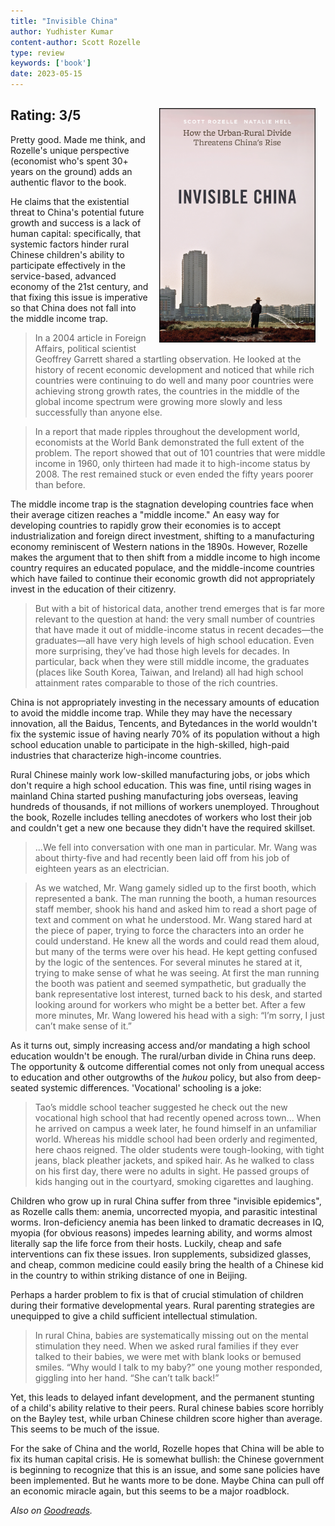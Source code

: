 ```yaml
---
title: "Invisible China"
author: Yudhister Kumar
content-author: Scott Rozelle
type: review
keywords: ['book']
date: 2023-05-15
---
```


<img src="/images/invisible-china.jpg" style="float: right; margin: 16px;" width=250 />

## Rating: **3/5**

Pretty good. Made me think, and Rozelle's unique perspective (economist who's spent 30+ years on the ground) adds an authentic flavor to the book.

He claims that the existential threat to China's potential future growth and success is a lack of human capital: specifically, that systemic factors hinder rural Chinese children's ability to participate effectively in the service-based, advanced economy of the 21st century, and that fixing this issue is imperative so that China does not fall into the middle income trap.

> In a 2004 article in Foreign Affairs, political scientist Geoffrey Garrett shared a startling observation. He looked at the history of recent economic development and noticed that while rich countries were continuing to do well and many poor countries were achieving strong growth rates, the countries in the middle of the global income spectrum were growing more slowly and less successfully than anyone else.

> In a report that made ripples throughout the development world, economists at the World Bank demonstrated the full extent of the problem. The report showed that out of 101 countries that were middle income in 1960, only thirteen had made it to high-income status by 2008. The rest remained stuck or even ended the fifty years poorer than before.

The middle income trap is the stagnation developing countries face when their average citizen reaches a "middle income." An easy way for developing countries to rapidly grow their economies is to accept industrialization and foreign direct investment, shifting to a manufacturing economy reminiscent of Western nations in the 1890s. However, Rozelle makes the argument that to then shift from a middle income to high income country requires an educated populace, and the middle-income countries which have failed to continue their economic growth did not appropriately invest in the education of their citizenry.

> But with a bit of historical data, another trend emerges that is far more relevant to the question at hand: the very small number of countries that have made it out of middle-income status in recent decades—the graduates—all have very high levels of high school education. Even more surprising, they’ve had those high levels for decades. In particular, back when they were still middle income, the graduates (places like South Korea, Taiwan, and Ireland) all had high school attainment rates comparable to those of the rich countries.

China is not appropriately investing in the necessary amounts of education to avoid the middle income trap. While they may have the necessary innovation, all the Baidus, Tencents, and Bytedances in the world wouldn't fix the systemic issue of having nearly 70% of its population without a high school education unable to participate in the high-skilled, high-paid industries that characterize high-income countries.

Rural Chinese mainly work low-skilled manufacturing jobs, or jobs which don't require a high school education. This was fine, until rising wages in mainland China started pushing manufacturing jobs overseas, leaving hundreds of thousands, if not millions of workers unemployed. Throughout the book, Rozelle includes telling anecdotes of workers who lost their job and couldn't get a new one because they didn't have the required skillset. 

> ...We fell into conversation with one man in particular. Mr. Wang was about thirty-five and had recently been laid off from his job of eighteen years as an electrician.

> As we watched, Mr. Wang gamely sidled up to the first booth, which represented a bank. The man running the booth, a human resources staff member, shook his hand and asked him to read a short page of text and comment on what he understood. Mr. Wang stared hard at the piece of paper, trying to force the characters into an order he could understand. He knew all the words and could read them aloud, but many of the terms were over his head. He kept getting confused by the logic of the sentences. For several minutes he stared at it, trying to make sense of what he was seeing. At first the man running the booth was patient and seemed sympathetic, but gradually the bank representative lost interest, turned back to his desk, and started looking around for workers who might be a better bet. After a few more minutes, Mr. Wang lowered his head with a sigh: “I’m sorry, I just can’t make sense of it.”


As it turns out, simply increasing access and/or mandating a high school education wouldn't be enough. The rural/urban divide in China runs deep. The opportunity & outcome differential comes not only from unequal access to education and other outgrowths of the *hukou* policy, but also from deep-seated systemic differences. 'Vocational' schooling is a joke:

> Tao’s middle school teacher suggested he check out the new vocational high school that had recently opened across town... When he arrived on campus a week later, he found himself in an unfamiliar world. Whereas his middle school had been orderly and regimented, here chaos reigned. The older students were tough-looking, with tight jeans, black pleather jackets, and spiked hair. As he walked to class on his first day, there were no adults in sight. He passed groups of kids hanging out in the courtyard, smoking cigarettes and laughing.

Children who grow up in rural China suffer from three "invisible epidemics", as Rozelle calls them: anemia, uncorrected myopia, and parasitic intestinal worms. Iron-deficiency anemia has been linked to dramatic decreases in IQ, myopia (for obvious reasons) impedes learning ability, and worms almost literally sap the life force from their hosts. Luckily, cheap and safe interventions can fix these issues. Iron supplements, subsidized glasses, and cheap, common medicine could easily bring the health of a Chinese kid in the country to within striking distance of one in Beijing. 

Perhaps a harder problem to fix is that of crucial stimulation of children during their formative developmental years. Rural parenting strategies are unequipped to give a child sufficient intellectual stimulation. 

> In rural China, babies are systematically missing out on the mental stimulation they need. When we asked rural families if they ever talked to their babies, we were met with blank looks or bemused smiles. “Why would I talk to my baby?” one young mother responded, giggling into her hand. “She can’t talk back!”

Yet, this leads to delayed infant development, and the permanent stunting of a child's ability relative to their peers. Rural chinese babies score horribly on the Bayley test, while urban Chinese children score higher than average. This seems to be much of the issue. 

For the sake of China and the world, Rozelle hopes that China will be able to fix its human capital crisis. He is somewhat bullish: the Chinese government is beginning to recognize that this is an issue, and some sane policies have been implemented. But he wants more to be done. Maybe China can pull off an economic miracle again, but this seems to be a major roadblock.

*Also on [Goodreads](https://www.goodreads.com/review/edit/51941583).*
